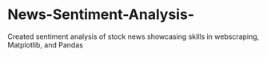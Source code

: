 # News-Sentiment-Analysis-
Created sentiment analysis of stock news showcasing skills in webscraping, Matplotlib, and Pandas
